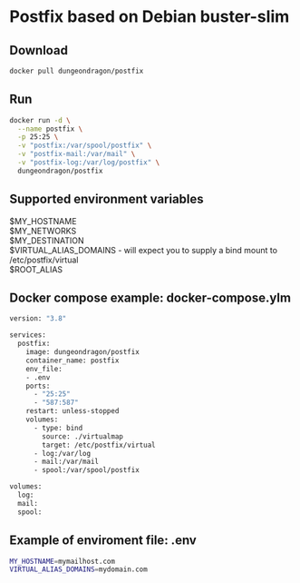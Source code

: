 # Postfix based on Debian buster-slim

## Download

```bash
docker pull dungeondragon/postfix
```

## Run

```bash
docker run -d \
  --name postfix \
  -p 25:25 \
  -v "postfix:/var/spool/postfix" \
  -v "postfix-mail:/var/mail" \
  -v "postfix-log:/var/log/postfix" \
  dungeondragon/postfix
```
## Supported environment variables 

$MY_HOSTNAME  
$MY_NETWORKS  
$MY_DESTINATION  
$VIRTUAL_ALIAS_DOMAINS - will expect you to supply a bind mount to /etc/postfix/virtual  
$ROOT_ALIAS 

## Docker compose example: docker-compose.ylm

```bash
version: "3.8"

services:
  postfix:
    image: dungeondragon/postfix
    container_name: postfix
    env_file:
    - .env
    ports:
      - "25:25"
      - "587:587"
    restart: unless-stopped
    volumes:
      - type: bind
        source: ./virtualmap
        target: /etc/postfix/virtual
      - log:/var/log
      - mail:/var/mail
      - spool:/var/spool/postfix

volumes:
  log:
  mail:
  spool:
```

## Example of enviroment file: .env

```bash
MY_HOSTNAME=mymailhost.com
VIRTUAL_ALIAS_DOMAINS=mydomain.com
```
